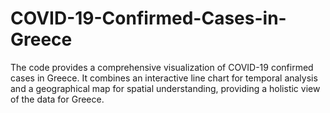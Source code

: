 # COVID-19-Confirmed-Cases-in-Greece
The code provides a comprehensive visualization of COVID-19 confirmed cases in Greece. It combines an interactive line chart for temporal analysis and a geographical map for spatial understanding, providing a holistic view of the data for Greece.
